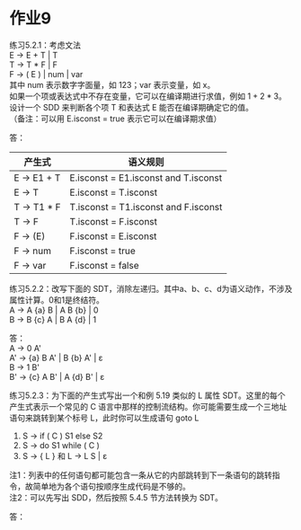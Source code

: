 # 作业9

练习5.2.1：考虑文法  
E → E + T | T  
T → T \* F | F  
F → ( E ) | num | var  
其中 num 表示数字字面量，如 123；var 表示变量，如 x。  
如果一个项或表达式中不存在变量，它可以在编译期进行求值，例如 $1+2*3$。  
设计一个 SDD 来判断各个项 T 和表达式 E 能否在编译期确定它的值。  
（备注：可以用 E.isconst = true 表示它可以在编译期求值）

答：

| 产生式     | 语义规则                             |
| ---------- | ------------------------------------ |
| E → E1 + T | E.isconst = E1.isconst and T.isconst |
| E → T      | E.isconst = T.isconst                |
| T → T1 * F | T.isconst = T1.isconst and F.isconst |
| T → F      | T.isconst = F.isconst                |
| F → (E)    | F.isconst = E.isconst                |
| F → num    | F.isconst = true                     |
| F → var    | F.isconst = false                    |

练习5.2.2：改写下面的 SDT，消除左递归。其中a、b、c、d为语义动作，不涉及属性计算。0和1是终结符。  
A → A {a} B | A B {b} | 0  
B → B {c} A | B A {d} | 1

答：  
A → 0 A'  
A' → {a} B A' | B {b} A' | ε  
B → 1 B'  
B' → {c} A B' | A {d} B' | ε

练习5.2.3：为下面的产生式写出一个和例 5.19 类似的 L 属性 SDT。这里的每个产生式表示一个常见的 C 语言中那样的控制流结构。你可能需要生成一个三地址语句来跳转到某个标号 L，此时你可以生成语句 goto L

1. S → if ( C ) S1 else S2
2. S → do S1 while ( C )
3. S → { L } 和 L → L S | ε

注1：列表中的任何语句都可能包含一条从它的内部跳转到下一条语句的跳转指令，故简单地为各个语句按顺序生成代码是不够的。  
注2：可以先写出 SDD，然后按照 5.4.5 节方法转换为 SDT。

答：